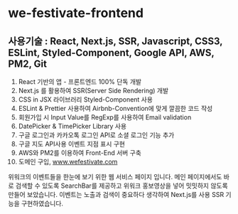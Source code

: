 # we-festivate-frontend

## 사용기술 : React, Next.js, SSR, Javascript, CSS3, ESLint, Styled-Component, Google API, AWS, PM2, Git

1. React 기반의 앱 - 프론트엔드 100% 단독 개발
2. Next.js 를 활용하여 SSR(Server Side Rendering) 개발
3. CSS in JSX 라이브러리 Styled-Component 사용
4. ESLint & Prettier 사용하여 Airbnb-Convention에 맞게 깔끔한 코드 작성
5. 회원가입 시 Input Value를 RegExp를 사용하여 Email validation
6. DatePicker & TimePicker Library 사용
7. 구글 로그인과 카카오톡 로그인 API로 소셜 로그인 기능 추가
8. 구글 지도 API사용 이벤트 지점 표시 구현
9. AWS와 PM2를 이용하여 Front-End 서버 구축
10. 도메인 구입, www.wefestivate.com

위워크의 이벤트들을 한눈에 보기 위한 웹 서비스 페이지 입니다.
메인 페이지에서도 바로 검색할 수 있도록 SearchBar를 제공하고
위워크 홍보영상을 넣어 밋밋하지 않도록 만들어 보았습니다.
이벤트는 노출과 검색이 중요하다 생각하여 Next.js를 사용 SSR 기능을 구현하였습니다. 
